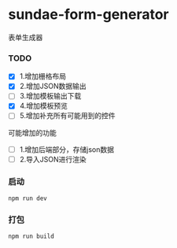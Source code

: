 # sundae-form-generator

表单生成器

### TODO
- [x] 1.增加栅格布局
- [x] 2.增加JSON数据输出
- [ ] 3.增加模板输出下载
- [x] 4.增加模板预览
- [ ] 5.增加补充所有可能用到的控件

可能增加的功能
- [ ] 1.增加后端部分，存储json数据
- [ ] 2.导入JSON进行渲染

### 启动
```
npm run dev
```

### 打包
```
npm run build
```
